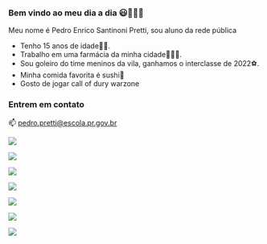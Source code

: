 ### Bem vindo ao meu dia a dia 😃🤨🙋‍♂️

Meu nome é Pedro Enrico Santinoni Pretti, sou aluno da rede pública 

- Tenho 15 anos de idade👨‍⚕️.
- Trabalho em uma farmácia da minha cidade💊👨‍⚕️.
- Sou goleiro do time meninos da vila, ganhamos o interclasse de 2022⚽️.
- Minha comida favorita é sushi🍣
- Gosto de jogar call of dury warzone


### Entrem em contato

📫 pedro.pretti@escola.pr.gov.br

![](https://media.tenor.com/L1SOy0Q8O7gAAAAC/eyebrow-raise-shrek.gif)

![](https://media.tenor.com/Q17iALqVpxgAAAAC/rock-one-eyebrow-raised-rock-staring.gif)

![](https://media.tenor.com/5D7qqanXrLoAAAAC/spider-man-spider-man-memes.gif)

![](https://media.tenor.com/OM__4caso8gAAAAC/oh-yeah-vector.gif)

![](https://media.tenor.com/zQlBGmMRnxwAAAAC/no-ele-caves.gif)

![](https://media.tenor.com/BLOZw5VmYA8AAAAC/brain.gif)

![](https://media.tenor.com/VrDSjgQ3Ig8AAAAC/tropieniew%C4%99%C5%BCa-gniooooooo.gif)
